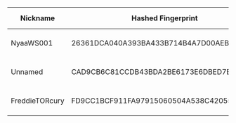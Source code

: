 | Nickname |  Hashed Fingerprint	| Or Addresses | Contact | Running | Flags | Last Seen | First Seen | Last Restarted | Advertised Bandwidth | Platform | Version | Version Status | Recommended Version | Verified hostnames | Exit policy |
|---|---|---|---|---|---|---|---|---|---|---|---|---|---|---|---|
|NyaaWS001 | 26361DCA040A393BA433B714B4A7D00AEBB86E99 | ["106.72.159.101:9088","[240b:10:9f65:3800::1]:443"] | KIRISHIKI Yudai <yudai.kirishiki AT protonmail dot com> | true | Running, V2Dir, Valid | 2025-08-13 04:00:00 | 2025-08-13 02:00:00 | 2025-08-13 01:16:37 | 28672 | Tor 0.4.8.10 on Linux | 0.4.8.10 | recommended | true | ["M106072159101.v4.enabler.ne.jp"] | ["reject *:*"]|
|Unnamed | CAD9CB6C81CCDB43BDA2BE6173E6DBED7E93F92A | ["82.221.139.164:19865"] | N/A | true | Running, V2Dir, Valid | 2025-08-13 04:00:00 | 2025-08-13 01:00:00 | 2025-08-13 00:48:21 | 0 | Tor 0.4.8.17 on Linux | 0.4.8.17 | recommended | true | N/A | ["reject *:*"]|
|FreddieTORcury | FD9CC1BCF911FA97915060504A538C420555D885 | ["174.91.123.41:8080"] | Random Person skelly1178@proton.me | true | Running, V2Dir, Valid | 2025-08-13 04:00:00 | 2025-08-13 04:00:00 | 2025-08-13 03:33:51 | 0 | Tor 0.4.8.10 on Linux | 0.4.8.10 | recommended | true | ["bras-base-clwdon2201w-grc-47-174-91-123-41.dsl.bell.ca"] | ["reject *:*"]|
